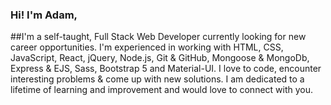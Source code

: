 ### Hi! I'm Adam, 

##I'm a self-taught, Full Stack Web Developer currently looking for new career opportunities. I'm experienced in working with HTML, CSS, JavaScript, React, jQuery, Node.js, Git & GitHub, Mongoose & MongoDb, Express & EJS, Sass, Bootstrap 5 and Material-UI. I love to code, encounter interesting problems & come up with new solutions. I am dedicated to a lifetime of learning and improvement and would love to connect with you.

<!--
**Nootuff/Nootuff** is a ✨ _special_ ✨ repository because its `README.md` (this file) appears on your GitHub profile.

Here are some ideas to get you started:

- 🔭 I’m currently working on ...
- 🌱 I’m currently learning ...
- 👯 I’m looking to collaborate on ...
- 🤔 I’m looking for help with ...
- 💬 Ask me about ...
- 📫 How to reach me: ...
- 😄 Pronouns: ...
- ⚡ Fun fact: ...
-->
